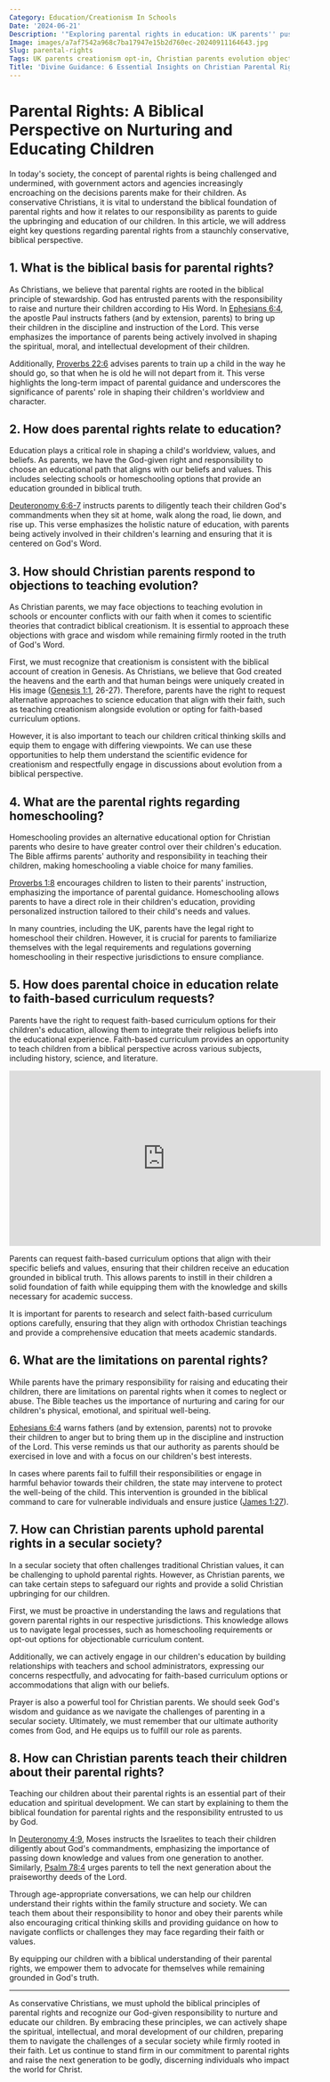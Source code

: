 ```yaml
---
Category: Education/Creationism In Schools
Date: '2024-06-21'
Description: '"Exploring parental rights in education: UK parents'' push for creationism opt-in, Christian objections to evolution, and homeschooling choices in science curriculum."'
Image: images/a7af7542a968c7ba17947e15b2d760ec-20240911164643.jpg
Slug: parental-rights
Tags: UK parents creationism opt-in, Christian parents evolution objections, Homeschooling creationism rights, Parental choice science education, Faith-based curriculum requests
Title: 'Divine Guidance: 6 Essential Insights on Christian Parental Rights'
---
```


# Parental Rights: A Biblical Perspective on Nurturing and Educating Children

In today's society, the concept of parental rights is being challenged and undermined, with government actors and agencies increasingly encroaching on the decisions parents make for their children. As conservative Christians, it is vital to understand the biblical foundation of parental rights and how it relates to our responsibility as parents to guide the upbringing and education of our children. In this article, we will address eight key questions regarding parental rights from a staunchly conservative, biblical perspective.

## 1. What is the biblical basis for parental rights?

As Christians, we believe that parental rights are rooted in the biblical principle of stewardship. God has entrusted parents with the responsibility to raise and nurture their children according to His Word. In [Ephesians 6:4](https://www.bibleref.com/Ephesians/6/Ephesians-6-4.html), the apostle Paul instructs fathers (and by extension, parents) to bring up their children in the discipline and instruction of the Lord. This verse emphasizes the importance of parents being actively involved in shaping the spiritual, moral, and intellectual development of their children.

Additionally, [Proverbs 22:6](https://www.bibleref.com/Proverbs/22/Proverbs-22-6.html) advises parents to train up a child in the way he should go, so that when he is old he will not depart from it. This verse highlights the long-term impact of parental guidance and underscores the significance of parents' role in shaping their children's worldview and character.

## 2. How does parental rights relate to education?

Education plays a critical role in shaping a child's worldview, values, and beliefs. As parents, we have the God-given right and responsibility to choose an educational path that aligns with our beliefs and values. This includes selecting schools or homeschooling options that provide an education grounded in biblical truth.

[Deuteronomy 6:6-7](https://www.bibleref.com/Deuteronomy/6/Deuteronomy-6-6.html) instructs parents to diligently teach their children God's commandments when they sit at home, walk along the road, lie down, and rise up. This verse emphasizes the holistic nature of education, with parents being actively involved in their children's learning and ensuring that it is centered on God's Word.

## 3. How should Christian parents respond to objections to teaching evolution?

As Christian parents, we may face objections to teaching evolution in schools or encounter conflicts with our faith when it comes to scientific theories that contradict biblical creationism. It is essential to approach these objections with grace and wisdom while remaining firmly rooted in the truth of God's Word.

First, we must recognize that creationism is consistent with the biblical account of creation in Genesis. As Christians, we believe that God created the heavens and the earth and that human beings were uniquely created in His image ([Genesis 1:1](https://www.bibleref.com/Genesis/1/Genesis-1-1.html), 26-27). Therefore, parents have the right to request alternative approaches to science education that align with their faith, such as teaching creationism alongside evolution or opting for faith-based curriculum options.

However, it is also important to teach our children critical thinking skills and equip them to engage with differing viewpoints. We can use these opportunities to help them understand the scientific evidence for creationism and respectfully engage in discussions about evolution from a biblical perspective.

## 4. What are the parental rights regarding homeschooling?

Homeschooling provides an alternative educational option for Christian parents who desire to have greater control over their children's education. The Bible affirms parents' authority and responsibility in teaching their children, making homeschooling a viable choice for many families.

[Proverbs 1:8](https://www.bibleref.com/Proverbs/1/Proverbs-1-8.html) encourages children to listen to their parents' instruction, emphasizing the importance of parental guidance. Homeschooling allows parents to have a direct role in their children's education, providing personalized instruction tailored to their child's needs and values.

In many countries, including the UK, parents have the legal right to homeschool their children. However, it is crucial for parents to familiarize themselves with the legal requirements and regulations governing homeschooling in their respective jurisdictions to ensure compliance.

## 5. How does parental choice in education relate to faith-based curriculum requests?

Parents have the right to request faith-based curriculum options for their children's education, allowing them to integrate their religious beliefs into the educational experience. Faith-based curriculum provides an opportunity to teach children from a biblical perspective across various subjects, including history, science, and literature.


<iframe width="560" height="315" src="https://www.youtube.com/embed/CSq2BXq291A" frameborder="0" allow="autoplay; encrypted-media" allowfullscreen></iframe>


Parents can request faith-based curriculum options that align with their specific beliefs and values, ensuring that their children receive an education grounded in biblical truth. This allows parents to instill in their children a solid foundation of faith while equipping them with the knowledge and skills necessary for academic success.

It is important for parents to research and select faith-based curriculum options carefully, ensuring that they align with orthodox Christian teachings and provide a comprehensive education that meets academic standards.

## 6. What are the limitations on parental rights?

While parents have the primary responsibility for raising and educating their children, there are limitations on parental rights when it comes to neglect or abuse. The Bible teaches us the importance of nurturing and caring for our children's physical, emotional, and spiritual well-being.

[Ephesians 6:4](https://www.bibleref.com/Ephesians/6/Ephesians-6-4.html) warns fathers (and by extension, parents) not to provoke their children to anger but to bring them up in the discipline and instruction of the Lord. This verse reminds us that our authority as parents should be exercised in love and with a focus on our children's best interests.

In cases where parents fail to fulfill their responsibilities or engage in harmful behavior towards their children, the state may intervene to protect the well-being of the child. This intervention is grounded in the biblical command to care for vulnerable individuals and ensure justice ([James 1:27](https://www.bibleref.com/James/1/James-1-27.html)).

## 7. How can Christian parents uphold parental rights in a secular society?

In a secular society that often challenges traditional Christian values, it can be challenging to uphold parental rights. However, as Christian parents, we can take certain steps to safeguard our rights and provide a solid Christian upbringing for our children.

First, we must be proactive in understanding the laws and regulations that govern parental rights in our respective jurisdictions. This knowledge allows us to navigate legal processes, such as homeschooling requirements or opt-out options for objectionable curriculum content.

Additionally, we can actively engage in our children's education by building relationships with teachers and school administrators, expressing our concerns respectfully, and advocating for faith-based curriculum options or accommodations that align with our beliefs.

Prayer is also a powerful tool for Christian parents. We should seek God's wisdom and guidance as we navigate the challenges of parenting in a secular society. Ultimately, we must remember that our ultimate authority comes from God, and He equips us to fulfill our role as parents.

## 8. How can Christian parents teach their children about their parental rights?

Teaching our children about their parental rights is an essential part of their education and spiritual development. We can start by explaining to them the biblical foundation for parental rights and the responsibility entrusted to us by God.

In [Deuteronomy 4:9](https://www.bibleref.com/Deuteronomy/4/Deuteronomy-4-9.html), Moses instructs the Israelites to teach their children diligently about God's commandments, emphasizing the importance of passing down knowledge and values from one generation to another. Similarly, [Psalm 78:4](https://www.bibleref.com/Psalm/78/Psalm-78-4.html) urges parents to tell the next generation about the praiseworthy deeds of the Lord.

Through age-appropriate conversations, we can help our children understand their rights within the family structure and society. We can teach them about their responsibility to honor and obey their parents while also encouraging critical thinking skills and providing guidance on how to navigate conflicts or challenges they may face regarding their faith or values.

By equipping our children with a biblical understanding of their parental rights, we empower them to advocate for themselves while remaining grounded in God's truth.

---

As conservative Christians, we must uphold the biblical principles of parental rights and recognize our God-given responsibility to nurture and educate our children. By embracing these principles, we can actively shape the spiritual, intellectual, and moral development of our children, preparing them to navigate the challenges of a secular society while firmly rooted in their faith. Let us continue to stand firm in our commitment to parental rights and raise the next generation to be godly, discerning individuals who impact the world for Christ.
